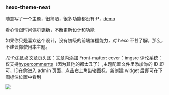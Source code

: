 ### hexo-theme-neat

随意写了一个主题，很简陋，很多功能都没有:P，[demo](http://www.shinji.me)

看心情跟时间偶尔更新，不断更新设计和功能

如果你只是喜欢这个设计，没有初级的前端编程能力，对 hexo 不甚了解，那么，不建议你使用本主题。

_几个注意点_
文章页头图：文章内添加 Front-matter: cover：imgsrc
评论系统：仅支持[hypercomments](https://www.hypercomments.com/)（因为其他的都太丑了）,主题配置文件里添加你的 ID 即可，ID在你进入 admin 页面，点击右上角齿轮图标，新创建 widget 后即可在下图标注位置中看到

![](http://7xpqse.com1.z0.glb.clouddn.com/theme_config_md.png)
